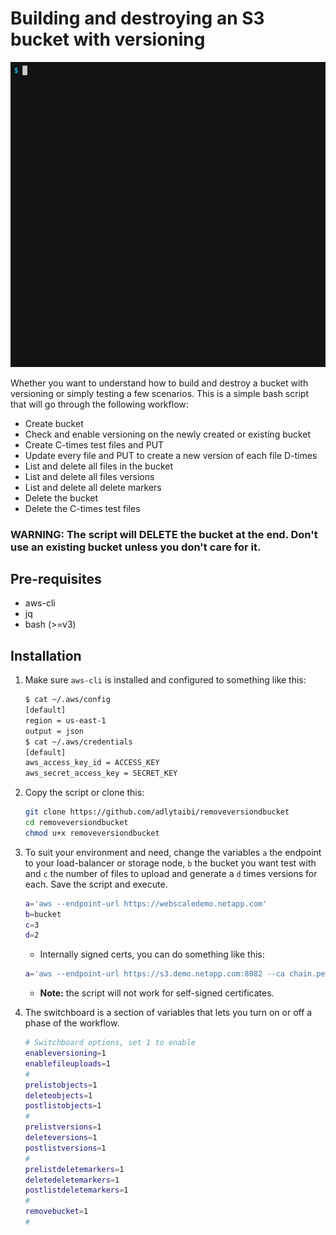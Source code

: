 Building and destroying an S3 bucket with versioning
====================================================

![](https://raw.githubusercontent.com/adlytaibi/ss/master/removeversiondbucket/removeversiondbucket.gif)

Whether you want to understand how to build and destroy a bucket with versioning or simply testing a few scenarios.
This is a simple bash script that will go through the following workflow:
- Create bucket
- Check and enable versioning on the newly created or existing bucket
- Create C-times test files and PUT
- Update every file and PUT to create a new version of each file D-times
- List and delete all files in the bucket
- List and delete all files versions
- List and delete all delete markers
- Delete the bucket
- Delete the C-times test files
 
### WARNING: The script will **DELETE** the bucket at the end. Don't use an existing bucket unless you don't care for it.

Pre-requisites
--------------

* aws-cli
* jq 
* bash (>=v3)

Installation
------------

1. Make sure `aws-cli` is installed and configured to something like this:

   ```bash
   $ cat ~/.aws/config 
   [default]
   region = us-east-1
   output = json
   $ cat ~/.aws/credentials 
   [default]
   aws_access_key_id = ACCESS_KEY
   aws_secret_access_key = SECRET_KEY
   ```

2. Copy the script or clone this:

   ```bash
   git clone https://github.com/adlytaibi/removeversiondbucket
   cd removeversiondbucket
   chmod u+x removeversiondbucket
   ```

3. To suit your environment and need, change the variables `a` the endpoint to your load-balancer or storage node, `b` the bucket you want test with and `c` the number of files to upload and generate a `d` times versions for each. Save the script and execute.

   ```bash
   a='aws --endpoint-url https://webscaledemo.netapp.com'
   b=bucket
   c=3
   d=2
   ```
   * Internally signed certs, you can do something like this:
   ```bash
   a='aws --endpoint-url https://s3.demo.netapp.com:8082 --ca chain.pem'
   ```

   * __**Note:**__ the script will not work for self-signed certificates.

4. The switchboard is a section of variables that lets you turn on or off a phase of the workflow.

   ```bash
   # Switchboard options, set 1 to enable
   enableversioning=1
   enablefileuploads=1
   #
   prelistobjects=1
   deleteobjects=1
   postlistobjects=1
   #
   prelistversions=1
   deleteversions=1
   postlistversions=1
   #
   prelistdeletemarkers=1
   deletedeletemarkers=1
   postlistdeletemarkers=1
   #
   removebucket=1
   #
   ```

